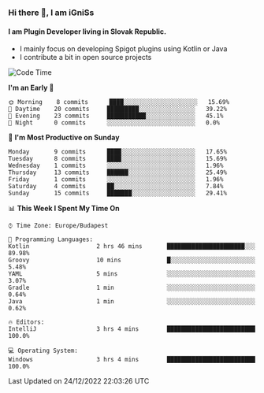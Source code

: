 ### Hi there 👋, I am iGniSs

#### I am Plugin Developer living in Slovak Republic.
- I mainly focus on developing Spigot plugins using Kotlin or Java
- I contribute a bit in open source projects

<!--START_SECTION:waka-->
![Code Time](http://img.shields.io/badge/Code%20Time-995%20hrs%2011%20mins-blue)

**I'm an Early 🐤** 

```text
🌞 Morning    8 commits      ████░░░░░░░░░░░░░░░░░░░░░   15.69% 
🌆 Daytime    20 commits     █████████░░░░░░░░░░░░░░░░   39.22% 
🌃 Evening    23 commits     ███████████░░░░░░░░░░░░░░   45.1% 
🌙 Night      0 commits      ░░░░░░░░░░░░░░░░░░░░░░░░░   0.0%

```
📅 **I'm Most Productive on Sunday** 

```text
Monday       9 commits      ████░░░░░░░░░░░░░░░░░░░░░   17.65% 
Tuesday      8 commits      ████░░░░░░░░░░░░░░░░░░░░░   15.69% 
Wednesday    1 commits      ░░░░░░░░░░░░░░░░░░░░░░░░░   1.96% 
Thursday     13 commits     ██████░░░░░░░░░░░░░░░░░░░   25.49% 
Friday       1 commits      ░░░░░░░░░░░░░░░░░░░░░░░░░   1.96% 
Saturday     4 commits      ██░░░░░░░░░░░░░░░░░░░░░░░   7.84% 
Sunday       15 commits     ███████░░░░░░░░░░░░░░░░░░   29.41%

```


📊 **This Week I Spent My Time On** 

```text
⌚︎ Time Zone: Europe/Budapest

💬 Programming Languages: 
Kotlin                   2 hrs 46 mins       ██████████████████████░░░   89.98% 
Groovy                   10 mins             █░░░░░░░░░░░░░░░░░░░░░░░░   5.48% 
YAML                     5 mins              ░░░░░░░░░░░░░░░░░░░░░░░░░   3.07% 
Gradle                   1 min               ░░░░░░░░░░░░░░░░░░░░░░░░░   0.64% 
Java                     1 min               ░░░░░░░░░░░░░░░░░░░░░░░░░   0.62%

🔥 Editors: 
IntelliJ                 3 hrs 4 mins        █████████████████████████   100.0%

💻 Operating System: 
Windows                  3 hrs 4 mins        █████████████████████████   100.0%

```


 Last Updated on 24/12/2022 22:03:26 UTC
<!--END_SECTION:waka-->